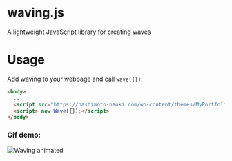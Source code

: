 # waving.js
A lightweight JavaScript library for creating waves

# Usage
Add waving to your webpage and call `wave({})`: 
```html
<body>
  ...
  <script src="https://hashimoto-naoki.com/wp-content/themes/MyPortfolio/js/waving.js"></script>
  <script> new Wave({});</script>
</body>
```

### Gif demo:
![Waving animated](https://tipsy.github.io/waving.js/wavingJs.gif)
